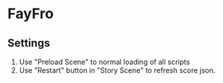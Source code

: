 # FayFro

## Settings
1. Use "Preload Scene" to normal loading of all scripts
2. Use "Restart" button in "Story Scene" to refresh score json.